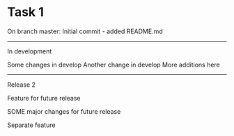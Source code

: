 # Task 1

On branch master: Initial commit - added README.md

--- 
In development

Some changes in develop
Another change in develop
More additions here

---
Release 2

Feature for future release

SOME major changes for future release

Separate feature